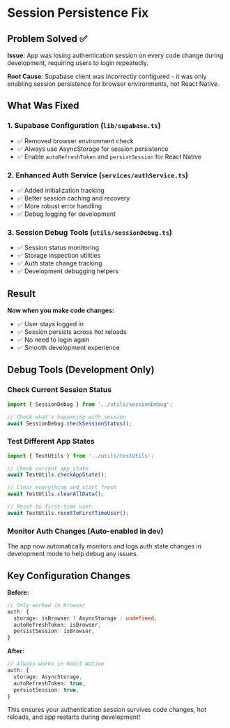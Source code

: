 # Session Persistence Fix

## Problem Solved ✅

**Issue**: App was losing authentication session on every code change during development, requiring users to login repeatedly.

**Root Cause**: Supabase client was incorrectly configured - it was only enabling session persistence for browser environments, not React Native.

## What Was Fixed

### 1. **Supabase Configuration (`lib/supabase.ts`)**
- ✅ Removed browser environment check
- ✅ Always use AsyncStorage for session persistence
- ✅ Enable `autoRefreshToken` and `persistSession` for React Native

### 2. **Enhanced Auth Service (`services/authService.ts`)**
- ✅ Added initialization tracking
- ✅ Better session caching and recovery
- ✅ More robust error handling
- ✅ Debug logging for development

### 3. **Session Debug Tools (`utils/sessionDebug.ts`)**
- ✅ Session status monitoring
- ✅ Storage inspection utilities
- ✅ Auth state change tracking
- ✅ Development debugging helpers

## Result

**Now when you make code changes:**
- ✅ User stays logged in
- ✅ Session persists across hot reloads
- ✅ No need to login again
- ✅ Smooth development experience

## Debug Tools (Development Only)

### Check Current Session Status
```typescript
import { SessionDebug } from '../utils/sessionDebug';

// Check what's happening with session
await SessionDebug.checkSessionStatus();
```

### Test Different App States
```typescript
import { TestUtils } from '../utils/testUtils';

// Check current app state
await TestUtils.checkAppState();

// Clear everything and start fresh
await TestUtils.clearAllData();

// Reset to first-time user
await TestUtils.resetToFirstTimeUser();
```

### Monitor Auth Changes (Auto-enabled in dev)
The app now automatically monitors and logs auth state changes in development mode to help debug any issues.

## Key Configuration Changes

**Before:**
```typescript
// Only worked in browser
auth: {
  storage: isBrowser ? AsyncStorage : undefined,
  autoRefreshToken: isBrowser,
  persistSession: isBrowser,
}
```

**After:**
```typescript
// Always works in React Native
auth: {
  storage: AsyncStorage,
  autoRefreshToken: true,
  persistSession: true,
}
```

This ensures your authentication session survives code changes, hot reloads, and app restarts during development!
